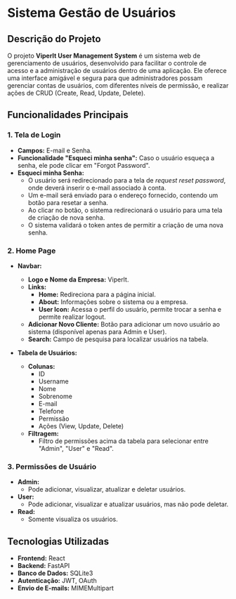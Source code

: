 # Sistema Gestão de Usuários

## Descrição do Projeto

O projeto **ViperIt User Management System** é um sistema web de gerenciamento de usuários, desenvolvido para facilitar o controle de acesso e a administração de usuários dentro de uma aplicação. Ele oferece uma interface amigável e segura para que administradores possam gerenciar contas de usuários, com diferentes níveis de permissão, e realizar ações de CRUD (Create, Read, Update, Delete).

## Funcionalidades Principais

### 1. Tela de Login

- **Campos:** E-mail e Senha.
- **Funcionalidade "Esqueci minha senha":** Caso o usuário esqueça a senha, ele pode clicar em "Forgot Password".
- **Esqueci minha Senha:**
  - O usuário será redirecionado para a tela de *request reset password*, onde deverá inserir o e-mail associado à conta.
  - Um e-mail será enviado para o endereço fornecido, contendo um botão para resetar a senha.
  - Ao clicar no botão, o sistema redirecionará o usuário para uma tela de criação de nova senha.
  - O sistema validará o token antes de permitir a criação de uma nova senha.

### 2. Home Page

- **Navbar:**
  - **Logo e Nome da Empresa:** ViperIt.
  - **Links:**
    - **Home:** Redireciona para a página inicial.
    - **About:** Informações sobre o sistema ou a empresa.
    - **User Icon:** Acessa o perfil do usuário, permite trocar a senha e permite realizar logout.
  - **Adicionar Novo Cliente:** Botão para adicionar um novo usuário ao sistema (disponível apenas para Admin e User).
  - **Search:** Campo de pesquisa para localizar usuários na tabela.

- **Tabela de Usuários:**
  - **Colunas:** 
    - ID
    - Username
    - Nome
    - Sobrenome
    - E-mail
    - Telefone
    - Permissão
    - Ações (View, Update, Delete)
  - **Filtragem:** 
    - Filtro de permissões acima da tabela para selecionar entre "Admin", "User" e "Read".

### 3. Permissões de Usuário

- **Admin:** 
  - Pode adicionar, visualizar, atualizar e deletar usuários.
- **User:**
  - Pode adicionar, visualizar e atualizar usuários, mas não pode deletar.
- **Read:** 
  - Somente visualiza os usuários.

## Tecnologias Utilizadas

- **Frontend:** React
- **Backend:** FastAPI
- **Banco de Dados:** SQLite3
- **Autenticação:** JWT, OAuth
- **Envio de E-mails:** MIMEMultipart
